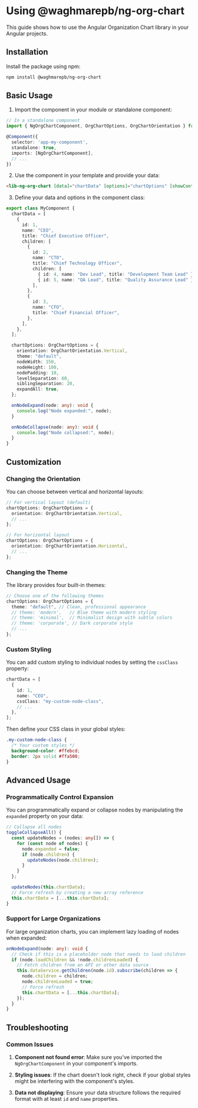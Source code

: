 # Using @waghmarepb/ng-org-chart

This guide shows how to use the Angular Organization Chart library in your Angular projects.

## Installation

Install the package using npm:

```bash
npm install @waghmarepb/ng-org-chart
```

## Basic Usage

1. Import the component in your module or standalone component:

```typescript
// In a standalone component
import { NgOrgChartComponent, OrgChartOptions, OrgChartOrientation } from '@waghmarepb/ng-org-chart';

@Component({
  selector: 'app-my-component',
  standalone: true,
  imports: [NgOrgChartComponent],
  // ...
})
```

2. Use the component in your template and provide your data:

```html
<lib-ng-org-chart [data]="chartData" [options]="chartOptions" [showControls]="true" (nodeExpand)="onNodeExpand($event)" (nodeCollapse)="onNodeCollapse($event)"> </lib-ng-org-chart>
```

3. Define your data and options in the component class:

```typescript
export class MyComponent {
  chartData = [
    {
      id: 1,
      name: "CEO",
      title: "Chief Executive Officer",
      children: [
        {
          id: 2,
          name: "CTO",
          title: "Chief Technology Officer",
          children: [
            { id: 4, name: "Dev Lead", title: "Development Team Lead" },
            { id: 5, name: "QA Lead", title: "Quality Assurance Lead" },
          ],
        },
        {
          id: 3,
          name: "CFO",
          title: "Chief Financial Officer",
        },
      ],
    },
  ];

  chartOptions: OrgChartOptions = {
    orientation: OrgChartOrientation.Vertical,
    theme: "default",
    nodeWidth: 150,
    nodeHeight: 100,
    nodePadding: 10,
    levelSeparation: 60,
    siblingSeparation: 20,
    expandAll: true,
  };

  onNodeExpand(node: any): void {
    console.log("Node expanded:", node);
  }

  onNodeCollapse(node: any): void {
    console.log("Node collapsed:", node);
  }
}
```

## Customization

### Changing the Orientation

You can choose between vertical and horizontal layouts:

```typescript
// For vertical layout (default)
chartOptions: OrgChartOptions = {
  orientation: OrgChartOrientation.Vertical,
  // ...
};

// For horizontal layout
chartOptions: OrgChartOptions = {
  orientation: OrgChartOrientation.Horizontal,
  // ...
};
```

### Changing the Theme

The library provides four built-in themes:

```typescript
// Choose one of the following themes
chartOptions: OrgChartOptions = {
  theme: "default", // Clean, professional appearance
  // theme: 'modern',   // Blue theme with modern styling
  // theme: 'minimal',  // Minimalist design with subtle colors
  // theme: 'corporate', // Dark corporate style
  // ...
};
```

### Custom Styling

You can add custom styling to individual nodes by setting the `cssClass` property:

```typescript
chartData = [
  {
    id: 1,
    name: "CEO",
    cssClass: "my-custom-node-class",
    // ...
  },
];
```

Then define your CSS class in your global styles:

```css
.my-custom-node-class {
  /* Your custom styles */
  background-color: #ffebcd;
  border: 2px solid #ffa500;
}
```

## Advanced Usage

### Programmatically Control Expansion

You can programmatically expand or collapse nodes by manipulating the `expanded` property on your data:

```typescript
// Collapse all nodes
toggleCollapseAll() {
  const updateNodes = (nodes: any[]) => {
    for (const node of nodes) {
      node.expanded = false;
      if (node.children) {
        updateNodes(node.children);
      }
    }
  };

  updateNodes(this.chartData);
  // Force refresh by creating a new array reference
  this.chartData = [...this.chartData];
}
```

### Support for Large Organizations

For large organization charts, you can implement lazy loading of nodes when expanded:

```typescript
onNodeExpand(node: any): void {
  // Check if this is a placeholder node that needs to load children
  if (node.loadChildren && !node.childrenLoaded) {
    // Fetch children from an API or other data source
    this.dataService.getChildren(node.id).subscribe(children => {
      node.children = children;
      node.childrenLoaded = true;
      // Force refresh
      this.chartData = [...this.chartData];
    });
  }
}
```

## Troubleshooting

### Common Issues

1. **Component not found error**:
   Make sure you've imported the `NgOrgChartComponent` in your component's imports.

2. **Styling issues**:
   If the chart doesn't look right, check if your global styles might be interfering with the component's styles.

3. **Data not displaying**:
   Ensure your data structure follows the required format with at least `id` and `name` properties.
